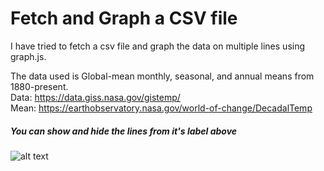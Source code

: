 # Fetch and Graph a CSV file
I have tried to fetch a csv file and graph the data on multiple lines using graph.js.

The data used is Global-mean monthly, seasonal, and annual means from 1880-present.  
Data: https://data.giss.nasa.gov/gistemp/  
Mean: https://earthobservatory.nasa.gov/world-of-change/DecadalTemp


##### You can show and hide the lines from it's label above


![alt text](https://i.imgur.com/pVzLhxg.png)

